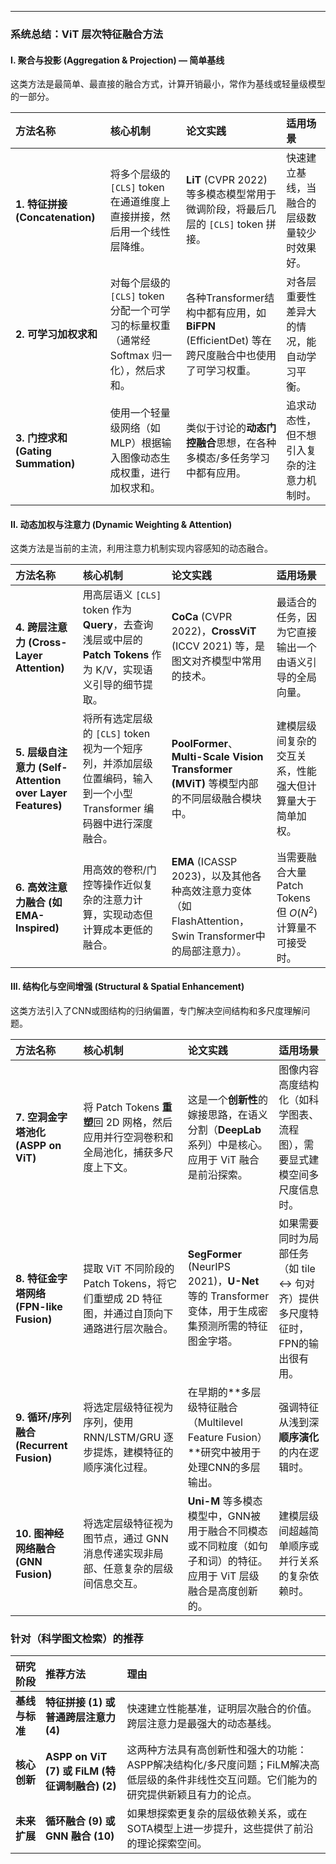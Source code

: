 
---

### 系统总结：ViT 层次特征融合方法

#### **I. 聚合与投影 (Aggregation & Projection) — 简单基线**

这类方法是最简单、最直接的融合方式，计算开销最小，常作为基线或轻量级模型的一部分。

| 方法名称 | 核心机制 | 论文实践 | 适用场景 |
| :--- | :--- | :--- | :--- |
| **1. 特征拼接 (Concatenation)** | 将多个层级的 `[CLS]` token 在通道维度上直接拼接，然后用一个线性层降维。 | **LiT** (CVPR 2022) 等多模态模型常用于微调阶段，将最后几层的 `[CLS]` token 拼接。 | 快速建立基线，当融合的层级数量较少时效果好。 |
| **2. 可学习加权求和** | 对每个层级的 `[CLS]` token 分配一个可学习的标量权重（通常经 Softmax 归一化），然后求和。 | 各种Transformer结构中都有应用，如 **BiFPN** (EfficientDet) 等在跨尺度融合中也使用了可学习权重。 | 对各层重要性差异大的情况，能自动学习平衡。 |
| **3. 门控求和 (Gating Summation)** | 使用一个轻量级网络（如MLP）根据输入图像动态生成权重，进行加权求和。 | 类似于讨论的**动态门控融合**思想，在各种多模态/多任务学习中都有应用。 | 追求动态性，但不想引入复杂的注意力机制时。 |

#### **II. 动态加权与注意力 (Dynamic Weighting & Attention)**

这类方法是当前的主流，利用注意力机制实现内容感知的动态融合。

| 方法名称 | 核心机制 | 论文实践 | 适用场景 |
| :--- | :--- | :--- | :--- |
| **4. 跨层注意力 (Cross-Layer Attention)** | 用高层语义 `[CLS]` token 作为 **Query**，去查询浅层或中层的 **Patch Tokens** 作为 K/V，实现语义引导的细节提取。 | **CoCa** (CVPR 2022)，**CrossViT** (ICCV 2021) 等，是图文对齐模型中常用的技术。 | 最适合的任务，因为它直接输出一个由语义引导的全局向量。 |
| **5. 层级自注意力 (Self-Attention over Layer Features)** | 将所有选定层级的 `[CLS]` token 视为一个短序列，并添加层级位置编码，输入到一个小型 Transformer 编码器中进行深度融合。 | **PoolFormer**、**Multi-Scale Vision Transformer (MViT)** 等模型内部的不同层级融合模块中。 | 建模层级间复杂的交互关系，性能强大但计算量大于简单加权。 |
| **6. 高效注意力融合 (如 EMA-Inspired)** | 用高效的卷积/门控等操作近似复杂的注意力计算，实现动态但计算成本更低的融合。 | **EMA** (ICASSP 2023)，以及其他各种高效注意力变体（如FlashAttention，Swin Transformer中的局部注意力）。 | 当需要融合大量 Patch Tokens 但 $O(N^2)$ 计算量不可接受时。 |

#### **III. 结构化与空间增强 (Structural & Spatial Enhancement)**

这类方法引入了CNN或图结构的归纳偏置，专门解决空间结构和多尺度理解问题。

| 方法名称 | 核心机制 | 论文实践 | 适用场景 |
| :--- | :--- | :--- | :--- |
| **7. 空洞金字塔池化 (ASPP on ViT)** | 将 Patch Tokens **重塑**回 2D 网格，然后应用并行空洞卷积和全局池化，捕获多尺度上下文。 | 这是一个**创新性**的嫁接思路，在语义分割（**DeepLab** 系列）中是核心。应用于 ViT 融合是前沿探索。 | 图像内容高度结构化（如科学图表、流程图），需要显式建模空间多尺度信息时。 |
| **8. 特征金字塔网络 (FPN-like Fusion)** | 提取 ViT 不同阶段的 Patch Tokens，将它们重塑成 2D 特征图，并通过自顶向下通路进行层次融合。 | **SegFormer** (NeurIPS 2021)，**U-Net** 等的 Transformer 变体，用于生成密集预测所需的特征图金字塔。 | 如果需要同时为局部任务（如 tile ↔ 句对齐）提供多尺度特征时，FPN的输出很有用。 |
| **9. 循环/序列融合 (Recurrent Fusion)** | 将选定层级特征视为序列，使用 RNN/LSTM/GRU 逐步提炼，建模特征的顺序演化过程。 | 在早期的**多层级特征融合（Multilevel Feature Fusion）**研究中被用于处理CNN的多层输出。 | 强调特征从浅到深**顺序演化**的内在逻辑时。 |
| **10. 图神经网络融合 (GNN Fusion)** | 将选定层级特征视为图节点，通过 GNN 消息传递实现非局部、任意复杂的层级间信息交互。 | **Uni-M** 等多模态模型中，GNN被用于融合不同模态或不同粒度（如句子和词）的特征。应用于 ViT 层级融合是高度创新的。 | 建模层级间超越简单顺序或并行关系的复杂依赖时。 |

### 针对（科学图文检索）的推荐



| 研究阶段 | 推荐方法 | 理由 |
| :--- | :--- | :--- |
| **基线与标准** | **特征拼接 (1) 或普通跨层注意力 (4)** | 快速建立性能基准，证明层次融合的价值。跨层注意力是最强大的动态基线。 |
| **核心创新** | **ASPP on ViT (7) 或 FiLM (特征调制融合) (2)** | 这两种方法具有高创新性和强大的功能：ASPP解决结构化/多尺度问题；FiLM解决高低层级的条件非线性交互问题。它们能为的研究提供新颖且有力的论点。 |
| **未来扩展** | **循环融合 (9) 或 GNN 融合 (10)** | 如果想探索更复杂的层级依赖关系，或在SOTA模型上进一步提升，这些提供了前沿的理论探索空间。 |